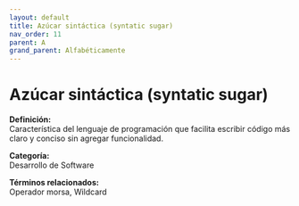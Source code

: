 ```yaml
---
layout: default
title: Azúcar sintáctica (syntatic sugar)
nav_order: 11
parent: A
grand_parent: Alfabéticamente
---
```


# Azúcar sintáctica (syntatic sugar)

**Definición:**  
Característica del lenguaje de programación que facilita escribir código más claro y conciso sin agregar funcionalidad.

**Categoría:**  
Desarrollo de Software  

  


**Términos relacionados:**  
Operador morsa, Wildcard
